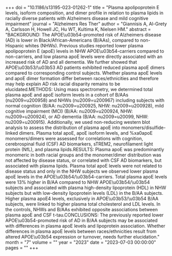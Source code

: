 +++
doi = "10.1186/s13195-023-01262-1"
title = "Plasma apolipoprotein E levels, isoform composition, and dimer profile in relation to plasma lipids in racially diverse patients with Alzheimers disease and mild cognitive impairment"
journal = "Alzheimers Res Ther"
author = "Giannisis A, Al-Grety A, Carlsson H, Howell JC, Hu WT, Kultima K, Nielsen HM."
abstract = "BACKGROUND: The APOE\u03b54-promoted risk of Alzheimers disease (AD) is lower in Black/African-Americans (B/AAs), compared to non-Hispanic whites (NHWs). Previous studies reported lower plasma apolipoprotein E (apoE) levels in NHW APOE\u03b54-carriers compared to non-carriers, and low plasma apoE levels were directly associated with an increased risk of AD and all dementia. We further showed that APOE\u03b53/\u03b53 AD patients exhibited reduced plasma apoE dimers compared to corresponding control subjects. Whether plasma apoE levels and apoE dimer formation differ between races/ethnicities and therefore may help explain AD risk racial disparity remains to be elucidated.METHODS: Using mass spectrometry, we determined total plasma apoE and apoE isoform levels in a cohort of B/AAs (nu2009=u200958) and NHWs (nu2009=u200967) including subjects with normal cognition (B/AA: nu2009=u200925, NHW: nu2009=u200928), mild cognitive impairment (MCI) (B/AA: nu2009=u200924, NHW: nu2009=u200924), or AD dementia (B/AA: nu2009=u20099, NHW: nu2009=u200915). Additionally, we used non-reducing western blot analysis to assess the distribution of plasma apoE into monomers/disulfide-linked dimers. Plasma total apoE, apoE isoform levels, and %xa0apoE monomers/dimers were assessed for correlations with cognition, cerebrospinal fluid (CSF) AD biomarkers, sTREM2, neurofilament light protein (NfL), and plasma lipids.RESULTS: Plasma apoE was predominantly monomeric in both racial groups and the monomer/dimer distribution was not affected by disease status, or correlated with CSF AD biomarkers, but associated with plasma lipids. Plasma total apoE levels were not related to disease status and only in the NHW subjects we observed lower plasma apoE levels in the APOE\u03b54/\u03b54-carriers. Total plasma apoE levels were 13% higher in B/AA compared to NHW APOE\u03b54/\u03b54 subjects and associated with plasma high-density lipoprotein (HDL) in NHW subjects but with low-density lipoprotein levels (LDL) in the B/AA subjects. Higher plasma apoE4 levels, exclusively in APOE\u03b53/\u03b54 B/AA subjects, were linked to higher plasma total cholesterol and LDL levels. In the controls, NHWs and B/AAs exhibited opposite associations between plasma apoE and CSF t-tau.CONCLUSIONS: The previously reported lower APOE\u03b54-promoted risk of AD in B/AA subjects may be associated with differences in plasma apoE levels and lipoprotein association. Whether differences in plasma apoE levels between races/ethnicities result from altered APOE\u03b54 expression or turnover, needs further elucidation."
month = "7"
volume = ""
year = "2023"
date = "2023-07-03 00:00:00"
pages = ""
+++

